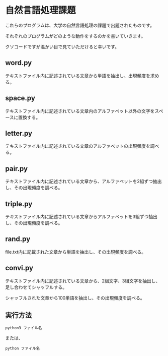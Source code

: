 # 自然言語処理課題
これらのプログラムは、大学の自然言語処理の課題で出題されたものです。

それぞれのプログラムがどのような動作をするのかを書いていきます。

クソコードですが温かい目で見ていただけると幸いです。

## word.py
テキストファイル内に記述されている文章から単語を抽出し、出現頻度を求める。

## space.py
テキストファイル内に記述されている文章内のアルファベット以外の文字をスペースに置換する。

## letter.py
テキストファイル内に記述されている文章のアルファベットの出現頻度を調べる。
## pair.py

テキストファイル内に記述されている文章から、アルファベットを2組ずつ抽出し、その出現頻度を調べる。
## triple.py
テキストファイル内に記述されている文章からアルファベットを3組ずつ抽出し、その出現頻度を調べる。

## rand.py
file.txt内に記載された文章から単語を抽出し、その出現頻度を調べる。

## convi.py
テキストファイル内に記述されている文章から、2組文字、3組文字を抽出し、足し合わせてシャッフルする。

シャッフルされた文章から100単語を抽出し、その出現頻度を調べる。
## 実行方法
`python3 ファイル名`

または、

`python ファイル名`
